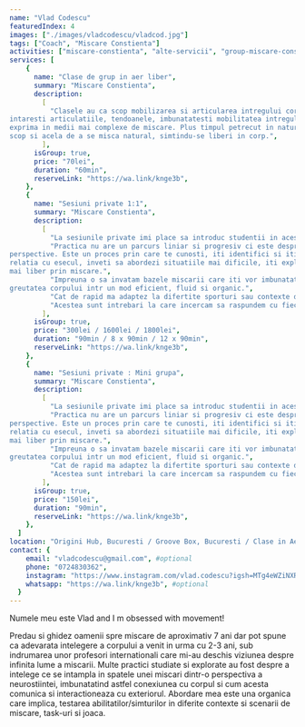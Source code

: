 ```yaml
---
name: "Vlad Codescu"
featuredIndex: 4
images: ["./images/vladcodescu/vladcod.jpg"]
tags: ["Coach", "Miscare Constienta"]
activities: ["miscare-constienta", "alte-servicii", "group-miscare-constienta"]
services: [
    {
      name: "Clase de grup in aer liber",
      summary: "Miscare Constienta",
      description:
        [
          "Clasele au ca scop mobilizarea si articularea intregului corp. Prin miscari naturale cu greutate corpului,
intaresti articulatiile, tendoanele, imbunatatesti mobilitatea intregului corp si castigi forta pe care o poti
exprima in medii mai complexe de miscare. Plus timpul petrecut in natura si cu oameni care au acelasi
scop si acela de a se misca natural, simtindu-se liberi in corp.",
        ],
      isGroup: true,
      price: "70lei",
      duration: "60min",
      reserveLink: "https://wa.link/knge3b",
    },
    {
      name: "Sesiuni private 1:1",
      summary: "Miscare Constienta",
      description:
        [
          "La sesiunile private imi place sa introduc studentii in acest concept al practicii.",
          "Practica nu are un parcurs liniar si progresiv ci este despre dezvoltarea ta ca om din mai multe
perspective. Este un proces prin care te cunosti, iti identifici si iti asculti nevoile reale, imbunatatesti
relatia cu esecul, inveti sa abordezi situatiile mai dificile, iti explorezi creativitatea, inveti sa te exprimi
mai liber prin miscare.",
          "Impreuna o sa invatam bazele miscarii care iti vor imbunatati capacitatea de a te misca folosind doar
greutatea corpului intr un mod eficient, fluid si organic.",
          "Cat de rapid ma adaptez la difertite sporturi sau contexte de miscare? Cat de bine stapanesc abilitati precum: echilibrul, coordonarea, ritmul, fluiditatea in miscare? Ce optiuni de miscare am? Cat de bine imi cunosc corpul?",
          "Acestea sunt intrebari la care incercam sa raspundem cu fiecare sesiune individuala.",
        ],
      isGroup: true,
      price: "300lei / 1600lei / 1800lei",
      duration: "90min / 8 x 90min / 12 x 90min",
      reserveLink: "https://wa.link/knge3b",
    },
    {
      name: "Sesiuni private : Mini grupa",
      summary: "Miscare Constienta",
      description:
        [
          "La sesiunile private imi place sa introduc studentii in acest concept al practicii.",
          "Practica nu are un parcurs liniar si progresiv ci este despre dezvoltarea ta ca om din mai multe
perspective. Este un proces prin care te cunosti, iti identifici si iti asculti nevoile reale, imbunatatesti
relatia cu esecul, inveti sa abordezi situatiile mai dificile, iti explorezi creativitatea, inveti sa te exprimi
mai liber prin miscare.",
          "Impreuna o sa invatam bazele miscarii care iti vor imbunatati capacitatea de a te misca folosind doar
greutatea corpului intr un mod eficient, fluid si organic.",
          "Cat de rapid ma adaptez la difertite sporturi sau contexte de miscare? Cat de bine stapanesc abilitati precum: echilibrul, coordonarea, ritmul, fluiditatea in miscare? Ce optiuni de miscare am? Cat de bine imi cunosc corpul?",
          "Acestea sunt intrebari la care incercam sa raspundem cu fiecare sesiune privata.",
        ],
      isGroup: true,
      price: "150lei",
      duration: "90min",
      reserveLink: "https://wa.link/knge3b",
    },
  ]
location: "Origini Hub, Bucuresti / Groove Box, Bucuresti / Clase in Aer Liber" #optional
contact: {
    email: "vladcodescu@gmail.com", #optional
    phone: "0724830362",
    instagram: "https://www.instagram.com/vlad.codescu?igsh=MTg4eWZiNXR0b25x&utm_source=qr", #optional
    whatsapp: "https://wa.link/knge3b", #optional
  }
---
```


Numele meu este Vlad and I m obsessed with movement! 

Predau si ghidez oamenii spre miscare de aproximativ 7 ani dar pot spune ca adevarata intelegere a corpului a venit in urma cu 2-3 ani, sub indrumarea unor profesori internationali care mi-au deschis viziunea despre infinita lume a miscarii. Multe practici studiate si explorate au fost despre a intelege ce se intampla in spatele unei miscari dintr-o perspectiva a neurostiintei, imbunatatind astfel conexiunea cu corpul si cum acesta comunica si interactioneaza cu exteriorul.  Abordare mea este una organica care implica, testarea abilitatilor/simturilor in diferite contexte si scenarii de miscare, task-uri si joaca. 
